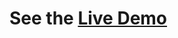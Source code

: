 # See the <a href="https://raw.githack.com/SetayeshPasandideh-12/Simple-Blog/files/index.html">Live Demo</a>
